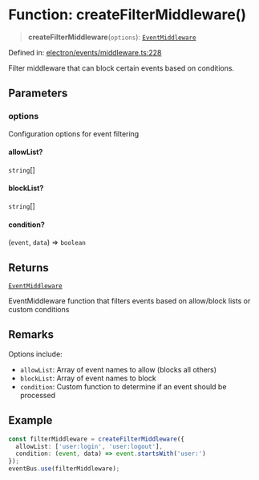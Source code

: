 # Function: createFilterMiddleware()

> **createFilterMiddleware**(`options`): [`EventMiddleware`](../../TypedEventBus/type-aliases/EventMiddleware.md)

Defined in: [electron/events/middleware.ts:228](https://github.com/Nick2bad4u/Uptime-Watcher/blob/3cce0c3b352c8390536ca3c7399ece50a05faf18/electron/events/middleware.ts#L228)

Filter middleware that can block certain events based on conditions.

## Parameters

### options

Configuration options for event filtering

#### allowList?

`string`[]

#### blockList?

`string`[]

#### condition?

(`event`, `data`) => `boolean`

## Returns

[`EventMiddleware`](../../TypedEventBus/type-aliases/EventMiddleware.md)

EventMiddleware function that filters events based on allow/block lists or custom conditions

## Remarks

Options include:
- `allowList`: Array of event names to allow (blocks all others)
- `blockList`: Array of event names to block
- `condition`: Custom function to determine if an event should be processed

## Example

```typescript
const filterMiddleware = createFilterMiddleware({
  allowList: ['user:login', 'user:logout'],
  condition: (event, data) => event.startsWith('user:')
});
eventBus.use(filterMiddleware);
```
